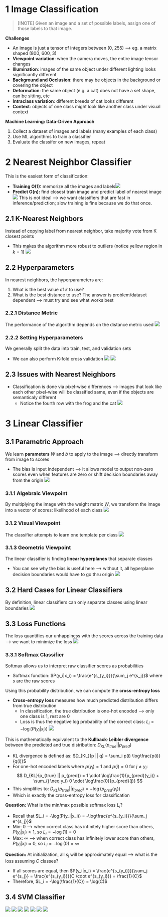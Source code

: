 
# 1 Image Classification
> [!NOTE] Given an image and a set of possible labels, assign one of those labels to that image.

**Challenges**
* An image is just a tensor of integers between (0, 255) ⟶ eg. a matrix shaped (800, 600, 3)
* **Viewpoint variation**: when the camera moves, the entire image tensor changes
* **Illumination**: images of the same object under different lighting looks significantly different
* **Background and Occlusion**: there may be objects in the background or covering the object
* **Deformation**: the same object (e.g. a cat) does not have a set shape, can be sitting, etc
* **Intraclass variation**: different breeds of cat looks different
* **Context**: objects of one class might look like another class under visual context

**Machine Learning: Data-Driven Approach**
1. Collect a dataset of images and labels (many examples of each class)
2. Use ML algorithms to train a classifier
3. Evaluate the classifer on new images, repeat

# 2 Nearest Neighbor Classifier
This is the easiest form of classification:
* **Training O(1):** memorize all the images and labels![](../../attachments/Pasted%20image%2020250405143314.png)
* **Predict O(n):** find closest train image and predict label of nearest image![](../../attachments/Pasted%20image%2020250405143321.png)
This is not ideal ⟶ we want classifiers that are fast in inference/prediction; slow training is fine because we do that once.

## 2.1 K-Nearest Neighbors
Instead of copying label from nearest neighbor, take majority vote from K closest points
* This makes the algorithm more robust to outliers (notice yellow region in $k=1$)
![](../../attachments/Pasted%20image%2020250405143524.png)

## 2.2 Hyperparameters
In nearest neighbors, the hyperparameters are:
1. What is the best value of $k$ to use?
2. What is the best distance to use?
The answer is problem/dataset dependent ⟶ must try and see what works best

### 2.2.1 Distance Metric
The performance of the algorithm depends on the distance metric used
![](../../attachments/Pasted%20image%2020250405143605.png)

### 2.2.2 Setting Hyperparameters
We generally split the data into train, test, and validation sets
* We can also perform K-fold cross validation
![](../../attachments/Pasted%20image%2020250405143931.png)
![](../../attachments/Pasted%20image%2020250405143954.png)

## 2.3 Issues with Nearest Neighbors
* Classification is done via pixel-wise differences ⟶ images that look like each other pixel-wise will be classified same, even if the objects are semanticaly different
	* Notice the fourth row with the frog and the cat
![](../../attachments/Pasted%20image%2020250405144625.png)

# 3 Linear Classifier
## 3.1 Parametric Approach
We learn **parameters** $W$ and $b$ to apply to the image ⟶ directly transform from image to scores
* The bias is input independent ⟶ it allows model to output non-zero scores even when features are zero or shift decision boundaries away from the origin
![](../../attachments/Pasted%20image%2020250405144819.png)

### 3.1.1 Algebraic Viewpoint
By multiplying the image with the weight matrix $W$, we transform the image into a vector of scores: likelihood of each class
![](../../attachments/Pasted%20image%2020250405144919.png)

### 3.1.2 Visual Viewpoint
The classifier attempts to learn one template per class
![](../../attachments/Pasted%20image%2020250414151435.png)

### 3.1.3 Geometric Viewpoint
The linear classifier is finding **linear hyperplanes** that separate classes
* You can see why the bias is useful here ⟶ without it, all hyperplane decision boundaries would have to go thru origin
![](../../attachments/Pasted%20image%2020250405145253.png)

## 3.2 Hard Cases for Linear Classifiers
By definition, linear classifiers can only separate classes using linear boundaries
![](../../attachments/Pasted%20image%2020250405145355.png)

## 3.3 Loss Functions
The loss quantifies our unhappiness with the scores across the training data ⟶ we want to minimize the loss
![](../../attachments/Pasted%20image%2020250405145535.png)

### 3.3.1 Softmax Classifier
Softmax allows us to interpret raw classifier scores as probabilities
* Softmax function: $P(y_i|x_i) = \frac{e^{s_{y_i}}}{\sum_j e^{s_j}}$ where $s$ are the raw scores

Using this probability distribution, we can compute the **cross-entropy loss**
* **Cross-entropy loss** measures how much predicted distribution differs from true distribution
	* In classification, the true distribution is one-hot encoded ⟶ only one class is 1, rest are 0
	* Loss is thus the negative log probability of the correct class: $L_i = -\log(P(y_i|x_i))$
![](../../attachments/Pasted%20image%2020250405145756.png)

This is mathematically equivalent to the **Kullback-Leibler divergence** between the predicted and true distribution: $D_{KL}(p_{true} || p_{pred})$
* KL divergence is defined as: $D_{KL}(p || q) = \sum_i p(i) \log\frac{p(i)}{q(i)}$
* For one-hot encoded labels where $p(y_i) = 1$ and $p(j) = 0$ for $j \neq y_i$:
$$
D_{KL}(p_{true} || p_{pred}) = 1 \cdot \log\frac{1}{p_{pred}(y_i)} + \sum_{j \neq y_i} 0 \cdot \log\frac{0}{p_{pred}(j)}
$$
* This simplifies to: $D_{KL}(p_{true} || p_{pred}) = -\log(p_{pred}(y_i))$
* Which is exactly the cross-entropy loss for classification

**Question:** What is the min/max possible softmax loss $L_i$?
* Recall that $L_i = -\log(P(y_i|x_i)) = -\log\frac{e^{s_{y_i}}}{\sum_j e^{s_j}}$
* Min: 0 ⟶ when correct class has infinitely higher score than others, $P(y_i|x_i) \approx 1$, so $L_i = -\log(1) = 0$
* Max: $\infty$ ⟶ when correct class has infinitely lower score than others, $P(y_i|x_i) \approx 0$, so $L_i = -\log(0) = \infty$

**Question:** At initialization, all $s_j$ will be approximately equal ⟶ what is the loss assuming $C$ classes?
* If all scores are equal, then $P(y_i|x_i) = \frac{e^{s_{y_i}}}{\sum_j e^{s_j}} = \frac{e^{s_{y_i}}}{C \cdot e^{s_{y_i}}} = \frac{1}{C}$
* Therefore, $L_i = -\log(\frac{1}{C}) = \log(C)$

## 3.4 SVM Classifier
![](../../attachments/Pasted%20image%2020250413141439.png)
![](../../attachments/Pasted%20image%2020250413141500.png)
![](../../attachments/Pasted%20image%2020250413141559.png)
![](../../attachments/Pasted%20image%2020250413141604.png)
![](../../attachments/Pasted%20image%2020250413141521.png)
![](../../attachments/Pasted%20image%2020250413141619.png)
![](../../attachments/Pasted%20image%2020250413141728.png)
